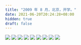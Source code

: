 ```yaml
---
title: "2009 年 8 月，北京，开学。"
date: 2021-06-20T20:24:28+08:00
hidden: true
draft: false
---
```


![](https://path-album-1306358676.cos.ap-beijing.myqcloud.com/200908_beijing/01.JPG)
![](https://path-album-1306358676.cos.ap-beijing.myqcloud.com/200908_beijing/02.JPG)
![](https://path-album-1306358676.cos.ap-beijing.myqcloud.com/200908_beijing/03.JPG)
![](https://path-album-1306358676.cos.ap-beijing.myqcloud.com/200908_beijing/04.JPG)
![](https://path-album-1306358676.cos.ap-beijing.myqcloud.com/200908_beijing/05.JPG)
![](https://path-album-1306358676.cos.ap-beijing.myqcloud.com/200908_beijing/06.JPG)
![](https://path-album-1306358676.cos.ap-beijing.myqcloud.com/200908_beijing/07.JPG)
![](https://path-album-1306358676.cos.ap-beijing.myqcloud.com/200908_beijing/08.JPG)
![](https://path-album-1306358676.cos.ap-beijing.myqcloud.com/200908_beijing/09.JPG)
